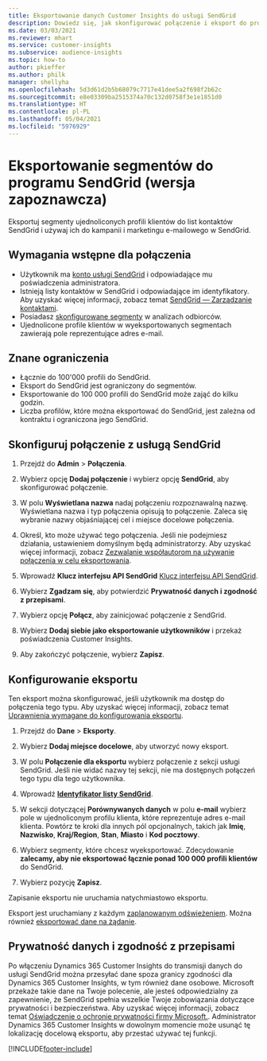 ```yaml
---
title: Eksportowanie danych Customer Insights do usługi SendGrid
description: Dowiedz się, jak skonfigurować połączenie i eksport do programu SendGrid.
ms.date: 03/03/2021
ms.reviewer: mhart
ms.service: customer-insights
ms.subservice: audience-insights
ms.topic: how-to
author: pkieffer
ms.author: philk
manager: shellyha
ms.openlocfilehash: 5d3d61d2b5b68079c7717e41dee5a2f698f2b62c
ms.sourcegitcommit: e8e03309ba2515374a70c132d0758f3e1e1851d0
ms.translationtype: HT
ms.contentlocale: pl-PL
ms.lasthandoff: 05/04/2021
ms.locfileid: "5976929"
---
```

# <a name="export-segments-to-sendgrid-preview"></a>Eksportowanie segmentów do programu SendGrid (wersja zapoznawcza)

Eksportuj segmenty ujednoliconych profili klientów do list kontaktów SendGrid i używaj ich do kampanii i marketingu e-mailowego w SendGrid. 

## <a name="prerequisites-for-a-connection"></a>Wymagania wstępne dla połączenia

-   Użytkownik ma [konto usługi SendGrid](https://sendgrid.com/) i odpowiadające mu poświadczenia administratora.
-   Istnieją listy kontaktów w SendGrid i odpowiadające im identyfikatory. Aby uzyskać więcej informacji, zobacz temat [SendGrid — Zarządzanie kontaktami](https://sendgrid.com/docs/ui/managing-contacts/create-and-manage-contacts/#manage-contacts).
-   Posiadasz [skonfigurowane segmenty](segments.md) w analizach odbiorców.
-   Ujednolicone profile klientów w wyeksportowanych segmentach zawierają pole reprezentujące adres e-mail.

## <a name="known-limitations"></a>Znane ograniczenia

- Łącznie do 100'000 profili do SendGrid.
- Eksport do SendGrid jest ograniczony do segmentów.
- Eksportowanie do 100 000 profili do SendGrid może zająć do kilku godzin. 
- Liczba profilów, które można eksportować do SendGrid, jest zależna od kontraktu i ograniczona jego SendGrid.

## <a name="set-up-connection-to-sendgrid"></a>Skonfiguruj połączenie z usługą SendGrid

1. Przejdź do **Admin** > **Połączenia**.

1. Wybierz opcję **Dodaj połączenie** i wybierz opcję **SendGrid**, aby skonfigurować połączenie.

1. W polu **Wyświetlana nazwa** nadaj połączeniu rozpoznawalną nazwę. Wyświetlana nazwa i typ połączenia opisują to połączenie. Zaleca się wybranie nazwy objaśniającej cel i miejsce docelowe połączenia.

1. Określ, kto może używać tego połączenia. Jeśli nie podejmiesz działania, ustawieniem domyślnym będą administratorzy. Aby uzyskać więcej informacji, zobacz [Zezwalanie współautorom na używanie połączenia w celu eksportowania](connections.md#allow-contributors-to-use-a-connection-for-exports).

1. Wprowadź **Klucz interfejsu API SendGrid** [Klucz interfejsu API SendGrid](https://sendgrid.com/docs/ui/account-and-settings/api-keys/).

1. Wybierz **Zgadzam się**, aby potwierdzić **Prywatność danych i zgodność z przepisami**.

1. Wybierz opcję **Połącz**, aby zainicjować połączenie z SendGrid.

1. Wybierz **Dodaj siebie jako eksportowanie użytkowników** i przekaż poświadczenia Customer Insights.

1. Aby zakończyć połączenie, wybierz **Zapisz**.

## <a name="configure-an-export"></a>Konfigurowanie eksportu

Ten eksport można skonfigurować, jeśli użytkownik ma dostęp do połączenia tego typu. Aby uzyskać więcej informacji, zobacz temat [Uprawnienia wymagane do konfigurowania eksportu](export-destinations.md#set-up-a-new-export).

1. Przejdź do **Dane** > **Eksporty**.

1. Wybierz **Dodaj miejsce docelowe**, aby utworzyć nowy eksport.

1. W polu **Połączenie dla eksportu** wybierz połączenie z sekcji usługi SendGrid. Jeśli nie widać nazwy tej sekcji, nie ma dostępnych połączeń tego typu dla tego użytkownika.

1. Wprowadź **[Identyfikator listy SendGrid](https://sendgrid.com/docs/ui/managing-contacts/create-and-manage-contacts/#manage-contacts)**.

1. W sekcji dotyczącej **Porównywanych danych** w polu **e-mail** wybierz pole w ujednoliconym profilu klienta, które reprezentuje adres e-mail klienta. Powtórz te kroki dla innych pól opcjonalnych, takich jak **Imię**, **Nazwisko**, **Kraj/Region**, **Stan**, **Miasto** i **Kod pocztowy**.

1. Wybierz segmenty, które chcesz wyeksportować. Zdecydowanie **zalecamy, aby nie eksportować łącznie ponad 100 000 profili klientów** do SendGrid. 

1. Wybierz pozycję **Zapisz**.

Zapisanie eksportu nie uruchamia natychmiastowo eksportu.

Eksport jest uruchamiany z każdym [zaplanowanym odświeżeniem](system.md#schedule-tab). Można również [eksportować dane na żądanie](export-destinations.md#run-exports-on-demand). 

## <a name="data-privacy-and-compliance"></a>Prywatność danych i zgodność z przepisami

Po włączeniu Dynamics 365 Customer Insights do transmisji danych do usługi SendGrid można przesyłać dane spoza granicy zgodności dla Dynamics 365 Customer Insights, w tym również dane osobowe. Microsoft przekaże takie dane na Twoje polecenie, ale jesteś odpowiedzialny za zapewnienie, że SendGrid spełnia wszelkie Twoje zobowiązania dotyczące prywatności i bezpieczeństwa. Aby uzyskać więcej informacji, zobacz temat [Oświadczenie o ochronie prywatności firmy Microsoft.](https://go.microsoft.com/fwlink/?linkid=396732).
Administrator Dynamics 365 Customer Insights w dowolnym momencie może usunąć tę lokalizację docelową eksportu, aby przestać używać tej funkcji.


[!INCLUDE[footer-include](../includes/footer-banner.md)]